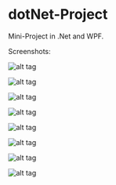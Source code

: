 # dotNet-Project
Mini-Project in .Net and WPF.

Screenshots:

![alt tag](https://s22.postimg.org/8l45w7n65/image.png)

![alt tag](https://s22.postimg.org/o7vf9l0y9/image.png)

![alt tag](https://s22.postimg.org/6j3ohyp75/image.png)

![alt tag](https://s22.postimg.org/6x50hk9ap/image.png)

![alt tag](https://s22.postimg.org/tzvjgqas1/image.png)

![alt tag](https://s22.postimg.org/esfjwdixd/image.png)

![alt tag](https://s22.postimg.org/rl3nwauj5/image.png)

![alt tag](https://s22.postimg.org/gzjskao7l/image.png)
